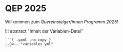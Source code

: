 # QEP 2025

Willkommen zum *Quereinsteiger/innen Programm 2025*!  

!!! abstract "Inhalt der Variablen-Datei"

    ```{ .yaml .no-copy }
    --8<-- "variables.yml"
    ```

